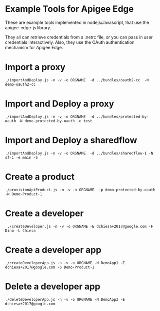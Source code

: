 # Example Tools for Apigee Edge

These are example tools implemented in nodejs/Javascript, that use the apigee-edge-js library. 

They all can retrieve credentials from a .netrc file, or you can pass in user credentials interactively. 
Also, they use the OAuth authentication mechanism for Apigee Edge. 


# Import a proxy

```
./importAndDeploy.js -n -v -o ORGNAME  -d ../bundles/oauth2-cc  -N demo-oauth2-cc 

```

# Import and Deploy a proxy

```
./importAndDeploy.js -n -v -o ORGNAME  -d ../bundles/protected-by-oauth -N demo-protected-by-oauth -e test

```

# Import and Deploy a sharedflow

```
./importAndDeploy.js -n -v -o ORGNAME  -d ../bundles/sharedflow-1 -N sf-1 -e main -S

```

# Create a product

```
./provisionApiProduct.js -n -v -o ORGNAME  -p demo-protected-by-oauth -N Demo-Product-1 
```


# Create a developer

```
 ./createDeveloper.js -n -v -o ORGNAME -E dchiesa+2017@google.com -F Dino -L Chiesa 

```

# Create a developer app

```
./createDeveloperApp.js -n -v -o ORGNAME -N DemoApp1 -E dchiesa+2017@google.com -p Demo-Product-1 
```


# Delete a developer app

```
./deleteDeveloperApp.js -n -v -o ORGNAME -N DemoApp3 -E dchiesa+2017@google.com

```

